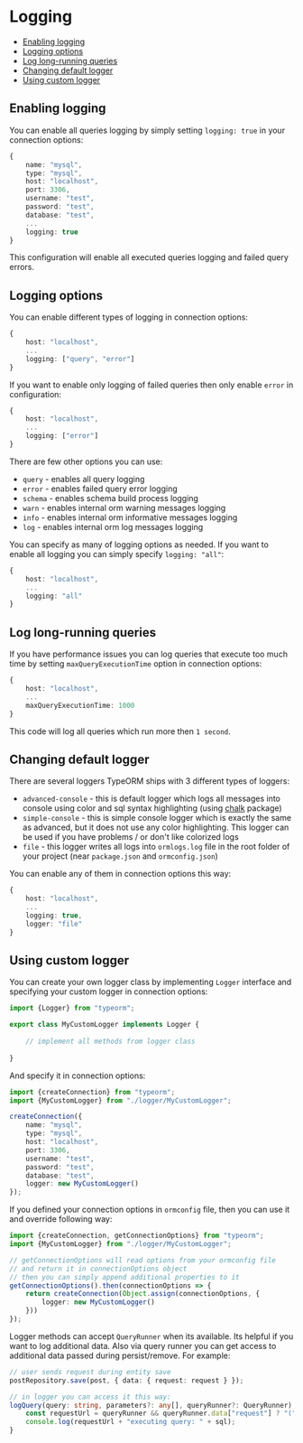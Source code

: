 # Logging

* [Enabling logging](#enabling-logging)
* [Logging options](#logging-options)
* [Log long-running queries](#log-long-running-queries)
* [Changing default logger](#changing-default-logger)
* [Using custom logger](#using-custom-logger)

## Enabling logging

You can enable all queries logging by simply setting `logging: true` in your connection options:

```typescript
{
    name: "mysql",
    type: "mysql",
    host: "localhost",
    port: 3306,
    username: "test",
    password: "test",
    database: "test",
    ...
    logging: true
}
```

This configuration will enable all executed queries logging and failed query errors.

## Logging options

You can enable different types of logging in connection options:

```typescript
{ 
    host: "localhost",
    ...
    logging: ["query", "error"]
}
```

If you want to enable only logging of failed queries then only enable `error` in configuration:

```typescript
{
    host: "localhost",
    ...
    logging: ["error"]
}
```

There are few other options you can use:

* `query` - enables all query logging
* `error` - enables failed query error logging
* `schema` - enables schema build process logging
* `warn` - enables internal orm warning messages logging
* `info` - enables internal orm informative messages logging
* `log` - enables internal orm log messages logging

You can specify as many of logging options as needed. 
If you want to enable all logging you can simply specify `logging: "all"`:

```typescript
{
    host: "localhost",
    ...
    logging: "all"
}
```

## Log long-running queries

If you have performance issues you can log queries that execute too much time
by setting `maxQueryExecutionTime` option in connection options:

```typescript
{
    host: "localhost",
    ...
    maxQueryExecutionTime: 1000
}
```

This code will log all queries which run more then `1 second`.

## Changing default logger

There are several loggers TypeORM ships with 3 different types of loggers:

* `advanced-console` - this is default logger which logs all messages into console using color 
and sql syntax highlighting (using [chalk](https://github.com/chalk/chalk) package)
* `simple-console` - this is simple console logger which is exactly the same as advanced, but it does not use any color highlighting.
This logger can be used if you have problems / or don't like colorized logs
* `file` - this logger writes all logs into `ormlogs.log` file in the root folder of your project (near `package.json` and `ormconfig.json`)

You can enable any of them in connection options this way:

```typescript
{
    host: "localhost",
    ...
    logging: true,
    logger: "file"
}
```

## Using custom logger

You can create your own logger class by implementing `Logger` interface and 
specifying your custom logger in connection options:

```typescript
import {Logger} from "typeorm";

export class MyCustomLogger implements Logger {
    
    // implement all methods from logger class
    
}
```

And specify it in connection options:

```typescript
import {createConnection} from "typeorm";
import {MyCustomLogger} from "./logger/MyCustomLogger";

createConnection({
    name: "mysql",
    type: "mysql",
    host: "localhost",
    port: 3306,
    username: "test",
    password: "test",
    database: "test",
    logger: new MyCustomLogger()
});
```

If you defined your connection options in `ormconfig` file,
then you can use it and override following way:

```typescript
import {createConnection, getConnectionOptions} from "typeorm";
import {MyCustomLogger} from "./logger/MyCustomLogger";

// getConnectionOptions will read options from your ormconfig file
// and return it in connectionOptions object
// then you can simply append additional properties to it
getConnectionOptions().then(connectionOptions => {
    return createConnection(Object.assign(connectionOptions, {
        logger: new MyCustomLogger()
    }))
});
```

Logger methods can accept `QueryRunner` when its available. Its helpful if you want to log additional data.
Also via query runner you can get access to additional data passed during persist/remove. For example:

```typescript
// user sends request during entity save
postRepository.save(post, { data: { request: request } });

// in logger you can access it this way:
logQuery(query: string, parameters?: any[], queryRunner?: QueryRunner) {
    const requestUrl = queryRunner && queryRunner.data["request"] ? "(" + queryRunner.data["request"].url + ") " : "";
    console.log(requestUrl + "executing query: " + sql);
}
```